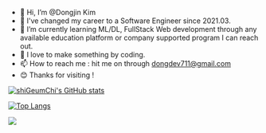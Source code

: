 - 👋 Hi, I’m @Dongjin Kim
- 👀 I've changed my career to a Software Engineer since 2021.03.
- 🌱 I’m currently learning ML/DL, FullStack Web development through any available education platform or company supported program I can reach out.
- 💞️ I love to make something by coding.
- 📫 How to reach me : hit me on through dongdev711@gmail.com
- 😊 Thanks for visiting !

[![shiGeumChi's GitHub stats](https://github-readme-stats.vercel.app/api?username=shigeumchi&theme=github_dark&show_icons=true)](https://github.com/anuraghazra/github-readme-stats)

[![Top Langs](https://github-readme-stats.vercel.app/api/top-langs/?username=shigeumchi&layout=compact&theme=github_dark&show_icons=true)](https://github.com/anuraghazra/github-readme-stats)

<a href="https://hits.seeyoufarm.com"><img src="https://hits.seeyoufarm.com/api/count/incr/badge.svg?url=https%3A%2F%2Fgithub.com%2Fshigeumchi&count_bg=%2379C83D&title_bg=%23555555&icon=&icon_color=%23E7E7E7&title=hits&edge_flat=false"/></a>


<!---
shiGeumChi/shiGeumChi is a ✨ special ✨ repository because its `README.md` (this file) appears on your GitHub profile.
You can click the Preview link to take a look at your changes.
--->
